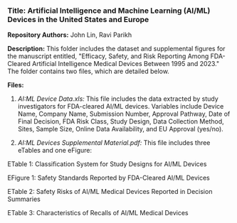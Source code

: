### Title: Artificial Intelligence and Machine Learning (AI/ML) Devices in the United States and Europe

**Repository Authors:** John Lin, Ravi Parikh

**Description:** This folder includes the dataset and supplemental figures for the manuscript entitled, "Efficacy, Safety, and Risk Reporting Among FDA-Cleared Artificial Intelligence Medical Devices Between 1995 and 2023." The folder contains two files, which are detailed below.

**Files:**

1. *AI:ML Device Data.xls:* This file includes the data extracted by study investigators for FDA-cleared AI/ML devices. Variables include Device Name, Company Name, Submission Number, Approval Pathway, Date of Final Decision, FDA Risk Class, Study Design, Data Collection Method, Sites, Sample Size, Online Data Availability, and EU Approval (yes/no).

2. *AI:ML Devices Supplemental Material.pdf:* This file includes three eTables and one eFigure:

  ETable 1: Classification System for Study Designs for AI/ML Devices
  
  EFigure 1: Safety Standards Reported by FDA-Cleared AI/ML Devices
  
  ETable 2: Safety Risks of AI/ML Medical Devices Reported in Decision Summaries
  
  ETable 3: Characteristics of Recalls of AI/ML Medical Devices
